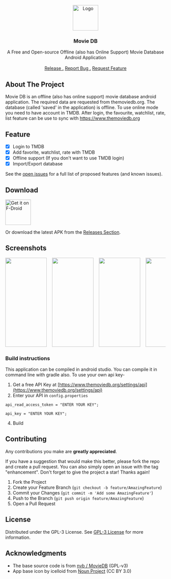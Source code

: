 <br/>
<div align="center">
<a href="https://github.com/ShaanCoding/ReadME-Generator">
<img src="https://github.com/WirelessAlien/MovieDB/blob/master/app/src/main/res/mipmap-xxxhdpi/ic_launcher.png" alt="Logo" width="80" height="80">
</a>
<h3 align="center">Movie DB</h3>
<p align="center">
A Free and Open-source Offline (also has Online Support) Movie Database Android Application

<br/>
<br/>
<a href="https://github.com/WirelessAlien/MovieDB/releases">Release .</a>  
<a href="https://github.com/WirelessAlien/MovieDB/issues">Report Bug .</a>
<a href="https://github.com/WirelessAlien/MovieDB/issues">Request Feature</a>
</p>
</div>

## About The Project

Movie DB is an offline (also has online support) movie database android application. The required data are requested from themoviedb.org. The database (called 'saved' in the application) is offline.
To use online mode you need to have account in TMDB. After login, the favourite, watchlist, rate, list feature can be use to sync with https://www.themoviedb.org

## Feature

- [x] Login to TMDB
- [x] Add favorite, watchlist, rate with TMDB
- [x] Offline support (If you don't want to use TMDB login)
- [x] Import/Export database

See the [open issues](https://github.com/WirelessAlien/MovieDB/issues) for a full list of proposed features (and known issues).

## Download

[<img src="https://fdroid.gitlab.io/artwork/badge/get-it-on.png"
     alt="Get it on F-Droid"
     height="80">](https://f-droid.org/packages/com.wirelessalien.android.moviedb/)

Or download the latest APK from the [Releases Section](https://github.com/WirelessAlien/MovieDB/releases/latest).

## Screenshots

<pre>
<img src="https://github.com/WirelessAlien/MovieDB/assets/121420261/b876ea1d-02a4-420e-a0c6-7b7085fcea83" width="130" height="280" />  <img src="https://github.com/WirelessAlien/MovieDB/assets/121420261/4e970fe9-d600-4d77-8837-97ef989edc92" width="130" height="280" />  <img src="https://github.com/WirelessAlien/MovieDB/assets/121420261/4e7765bc-eb24-4d4c-894f-40220a1c689e" width="130" height="280" />  <img src="https://github.com/WirelessAlien/MovieDB/assets/121420261/11d3282f-5f00-479f-9a49-7e07dd743d44" width="130" height="280" />  <img src="https://github.com/WirelessAlien/MovieDB/assets/121420261/aec79075-14b3-4fc9-82b9-a5888e0275fc" width="130" height="280" />  <img src="https://github.com/WirelessAlien/MovieDB/assets/121420261/dd4685bf-9b67-46b4-9bf8-b415289d153a" width="130" height="280" />
</pre>

### Build instructions

This application can be compiled in android studio.
You can compile it in command line with gradle also.
To use your own api key-
1. Get a free API Key at [https://www.themoviedb.org/settings/api](https://www.themoviedb.org/settings/api)
2. Enter your API in `config.properties`

 ```
api_read_access_token = "ENTER YOUR KEY";
 ```
```
api_key = "ENTER YOUR KEY";
 ```
4. Build

## Contributing

Any contributions you make are **greatly appreciated**.

If you have a suggestion that would make this better, please fork the repo and create a pull request. You can also simply open an issue with the tag "enhancement".
Don't forget to give the project a star! Thanks again!

1. Fork the Project
2. Create your Feature Branch (`git checkout -b feature/AmazingFeature`)
3. Commit your Changes (`git commit -m 'Add some AmazingFeature'`)
4. Push to the Branch (`git push origin feature/AmazingFeature`)
5. Open a Pull Request

## License

Distributed under the GPL-3 License. See [GPL-3 License](https://www.gnu.org/licenses/gpl-3.0.txt) for more information.

## Acknowledgments

- The base source code is from [nvb / MovieDB](https://notabug.org/nvb/MovieDB) (GPL-v3)
- App base icon by icelloid from <a href="https://thenounproject.com/browse/icons/term/video-rating/" target="_blank" title="Video Rating Icons">Noun Project</a> (CC BY 3.0)
